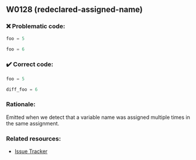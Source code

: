 ## W0128 (redeclared-assigned-name)

### :x: Problematic code:

```python
foo = 5

foo = 6
```

### :heavy_check_mark: Correct code:

```python
foo = 5

diff_foo = 6
```

### Rationale:

Emitted when we detect that a variable name was assigned multiple
times in the same assignment.

### Related resources:

- [Issue Tracker](https://github.com/PyCQA/pylint/issues?q=is%3Aissue+%22redeclared-assigned-name%22+OR+%22W0128%22)
